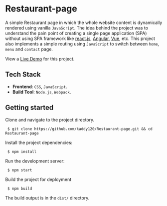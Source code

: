 # Restaurant-page
A simple Restaurant page in which the whole website content is dynamically
rendered using vanilla `JavaScript`. The idea behind the project was to
understand the pain point of creating a single page application (SPA) without using SPA 
framework like [react.js](https://react.dev/), [Angular](https://angular.io/), [Vue](https://vuejs.org/), etc. 
This project also implements a simple routing using
`JavaScript` to switch between `home`, `menu` and `contact` page.

View a [Live Demo](https://restaurant-page-phi.vercel.app/) for this project.
## Tech Stack

- **Frontend**: `CSS`, `JavaScript`.
- **Build Tool**: `Node.js`, `Webpack`.

## Getting started 
Clone and navigate to the project directory.
```
 $ git clone https://github.com/kaddy120/Restaurant-page.git && cd Restaurant-page 
```

Install the project dependencies:  
```bash
 $ npm install
```

Run the development server:
```
 $ npm start
```

Build the project for deployment 
```
 $ npm build
```
The build output is in the `dist/` directory.

